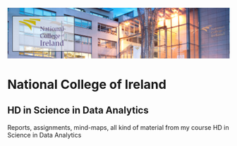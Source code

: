 ![NCIbanner](/images/NCI_banner.jpg)

# National College of Ireland
## HD in Science in Data Analytics




Reports, assignments, mind-maps, all kind of material from my course HD in Science in Data Analytics

